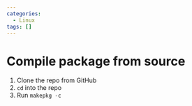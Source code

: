 ```yaml
---
categories:
  - Linux
tags: []
---
```


# Compile package from source

1. Clone the repo from GitHub
2. `cd` into the repo
3. Run `makepkg -c`
